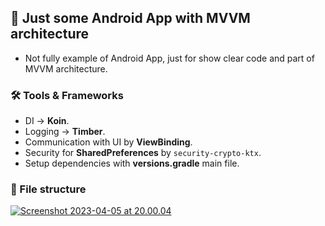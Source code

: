 ## 🔢 Just some Android App with MVVM architecture
- Not fully example of Android App, just for show clear code and part of MVVM architecture.

### 🛠 Tools & Frameworks
- DI -> **Koin**.
- Logging -> **Timber**.
- Communication with UI by **ViewBinding**.
- Security for **SharedPreferences** by `security-crypto-ktx`.
- Setup dependencies with **versions.gradle** main file.

### 📁 File structure
[![Screenshot 2023-04-05 at 20.00.04](https://i.im.ge/2023/04/05/IbdX8K.Screenshot-2023-04-05-at-20-00-04.md.png)](https://im.ge/i/IbdX8K)
